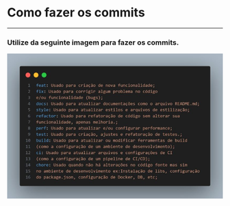 # Como fazer os commits
<hr>

### Utilize da seguinte imagem para fazer os commits.
<img src="commits.png" alt="Como fazer os commits"/>